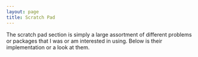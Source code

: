 ```yaml
---
layout: page
title: Scratch Pad
---
```


The scratch pad section is simply a large assortment of different problems or packages that I was or am interested in using. Below is their implementation or a look at them.
